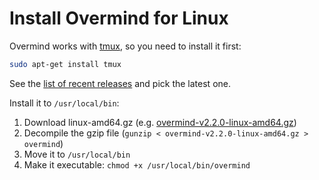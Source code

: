 # Install Overmind for Linux

Overmind works with [tmux](https://github.com/tmux/tmux/wiki), so you need to install it first:

```bash
sudo apt-get install tmux
```

See the [list of recent releases](https://github.com/DarthSim/overmind/releases) and pick the latest one.

Install it to `/usr/local/bin`:

1. Download linux-amd64.gz (e.g. [overmind-v2.2.0-linux-amd64.gz](https://github.com/DarthSim/overmind/releases/download/v2.2.0/overmind-v2.2.0-linux-amd64.gz))
2. Decompile the gzip file (`gunzip < overmind-v2.2.0-linux-amd64.gz > overmind`)
3. Move it to `/usr/local/bin`
4. Make it executable: `chmod +x /usr/local/bin/overmind`
